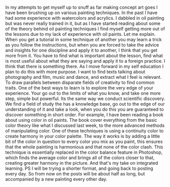 In my attempts to get myself up to snuff as far making concept art goes I have been brushing up on various painting techniques. In the past I have had some experience with watercolors and acrylics. I dabbled in oil painting but was never really trained in it, but as I have started reading about some of the theory behind oil painting techniques I find myself getting more out of the lessons due to my lack of experience with oil paints. Let me explain. When you get a tutorial in some technique of another you may learn a trick as you follow the instructions, but when you are forced to take the advice and insights for one discipline and apply it to another, I think that you get more from it. You have to find what is important about the lesson, find what is most useful about what they are saying and apply it to a foreign practice.
I think that there is something there. As I move forward in my self education I plan to do this with more purpose. I want to find texts talking about photography and film, music and dance, and extract what I feel is relevant. To draw parallels between disparate fields of creativity to find common traits. One of the best ways to learn is to explore the very edge of your experience. Your go out to the limits of what you know, and take one more step, simple but powerful. Its the same way we conduct scientific discovery. We find a field of study the has a knowledge base, go out to the edge of our understanding of it and take a look, when you do this you are guaranteed to discover something in short order.
For example, I have been reading a book about using color in oil paints. The book cover everything from the basic color theory like what I discussed last week, to the more advanced methods of manipulating color. One of these techniques is using a continuity color to create harmony in your color palette. The way it works is by adding a little bit of the color in question to every color you mix as you paint, this ensures that the whole painting is harmonious and that none of the color clash. This technique is essentially replaced in the color balance feature in Photoshop, which finds the average color and brings all of the colors closer to that, creating greater harmony in the picture.
And that's my take on integrated learning.
PS
I will be trying a shorter format, and going back to posting every day. So from now on the posts will be about half as long, but accompanied by a new painting every other day.
